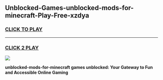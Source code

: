 
## Unblocked-Games-unblocked-mods-for-minecraft-Play-Free-xzdya
<h3>
<a href="https://premium76.site?title=unblocked-mods-for-minecraft&ref=10A">CLICK TO PLAY</a></h3>
<hr>

<h3>
<a href="https://premium76.site?title=unblocked-mods-for-minecraft&ref=10A">CLICK 2 PLAY</a>
  
</h3>

<a href="https://premium76.site?title=unblocked-mods-for-minecraft&ref=10A"><img src="https://clearcache.store/games.png"></a>


**unblocked-mods-for-minecraft games unblocked: Your Gateway to Fun and Accessible Online Gaming**
